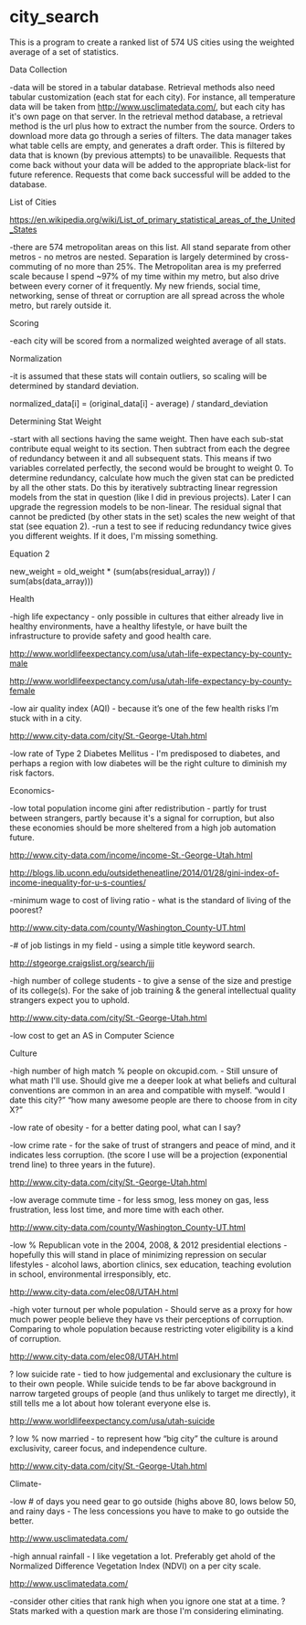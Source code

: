 # city_search

This is a program to create a ranked list of 574 US cities using the weighted average of a set of statistics.


Data Collection

-data will be stored in a tabular database. Retrieval methods also need tabular customization (each stat for each city). For instance, all temperature data will be taken from http://www.usclimatedata.com/, but each city has it's own page on that server. In the retrieval method database, a retrieval method is the url plus how to extract the number from the source. Orders to download more data go through a series of filters. The data manager takes what table cells are empty, and generates a draft order. This is filtered by data that is known (by previous attempts) to be unavailible. Requests that come back without your data will be added to the appropriate black-list for future reference. Requests that come back successful will be added to the database.


List of Cities

https://en.wikipedia.org/wiki/List_of_primary_statistical_areas_of_the_United_States

-there are 574 metropolitan areas on this list. All stand separate from other metros - no metros are nested. Separation is largely determined by cross-commuting of no more than 25%. The Metropolitan area is my preferred scale because I spend ~97% of my time within my metro, but also drive between every corner of it frequently. My new friends, social time, networking, sense of threat or corruption are all spread across the whole metro, but rarely outside it.


Scoring

-each city will be scored from a normalized weighted average of all stats. 


Normalization

-it is assumed that these stats will contain outliers, so scaling will be determined by standard deviation.

normalized_data[i] = (original_data[i] - average) / standard_deviation


Determining Stat Weight

-start with all sections having the same weight. Then have each sub-stat contribute equal weight to its section. Then subtract from each the degree of redundancy between it and all subsequent stats. This means if two variables correlated perfectly, the second would be brought to weight 0. To determine redundancy, calculate how much the given stat can be predicted by all the other stats. Do this by iteratively subtracting linear regression models from the stat in question (like I did in previous projects). Later I can upgrade the regression models to be non-linear. The residual signal that cannot be predicted (by other stats in the set) scales the new weight of that stat (see equation 2).
-run a test to see if reducing redundancy twice gives you different weights. If it does, I'm missing something.

Equation 2

new_weight = old_weight * (sum(abs(residual_array)) / sum(abs(data_array)))


Health

-high life expectancy - only possible in cultures that either already live in healthy environments, have a healthy lifestyle, or have built the infrastructure to provide safety and good health care.

http://www.worldlifeexpectancy.com/usa/utah-life-expectancy-by-county-male

http://www.worldlifeexpectancy.com/usa/utah-life-expectancy-by-county-female

-low air quality index (AQI) - because it’s one of the few health risks I’m stuck with in a city.

http://www.city-data.com/city/St.-George-Utah.html

-low rate of Type 2 Diabetes Mellitus - I'm predisposed to diabetes, and perhaps a region with low diabetes will be the right culture to diminish my risk factors.

Economics-

-low total population income gini after redistribution - partly for trust between strangers, partly because it's a signal for corruption, but also these economies should be more sheltered from a high job automation future. 

http://www.city-data.com/income/income-St.-George-Utah.html

http://blogs.lib.uconn.edu/outsidetheneatline/2014/01/28/gini-index-of-income-inequality-for-u-s-counties/

-minimum wage to cost of living ratio - what is the standard of living of the poorest?

http://www.city-data.com/county/Washington_County-UT.html

-# of job listings in my field - using a simple title keyword search.

http://stgeorge.craigslist.org/search/jjj

-high number of college students - to give a sense of the size and prestige of its college(s). For the sake of job training & the general intellectual quality strangers expect you to uphold.

http://www.city-data.com/city/St.-George-Utah.html

-low cost to get an AS in Computer Science 

Culture

-high number of high match % people on okcupid.com. - Still unsure of what math I'll use. Should give me a deeper look at what beliefs and cultural conventions are common in an area and compatible with myself. “would I date this city?” “how many awesome people are there to choose from in city X?”

-low rate of obesity - for a better dating pool, what can I say?

-low crime rate - for the sake of trust of strangers and peace of mind, and it indicates less corruption. (the score I use will be a projection (exponential trend line) to three years in the future).

http://www.city-data.com/city/St.-George-Utah.html

-low average commute time - for less smog, less money on gas, less frustration, less lost time, and more time with each other. 

http://www.city-data.com/county/Washington_County-UT.html

-low % Republican vote in the 2004, 2008, & 2012 presidential elections - hopefully this will stand in place of minimizing repression on secular lifestyles - alcohol laws, abortion clinics, sex education, teaching evolution in school, environmental irresponsibly, etc. 

http://www.city-data.com/elec08/UTAH.html

-high voter turnout per whole population - Should serve as a proxy for how much power people believe they have vs their perceptions of corruption. Comparing to whole population because restricting voter eligibility is a kind of corruption. 

http://www.city-data.com/elec08/UTAH.html

? low suicide rate - tied to how judgemental and exclusionary the culture is to their own people. While suicide tends to be far above background in narrow targeted groups of people (and thus unlikely to target me directly), it still tells me a lot about how tolerant everyone else is. 

http://www.worldlifeexpectancy.com/usa/utah-suicide

? low % now married - to represent how “big city” the culture is around exclusivity, career focus, and independence culture.

http://www.city-data.com/city/St.-George-Utah.html


Climate-

-low # of days you need gear to go outside (highs above 80, lows below 50, and rainy days - The less concessions you have to make to go outside the better.

http://www.usclimatedata.com/

-high annual rainfall - I like vegetation a lot. Preferably get ahold of the Normalized Difference Vegetation Index (NDVI) on a per city scale. 

http://www.usclimatedata.com/


-consider other cities that rank high when you ignore one stat at a time.
? Stats marked with a question mark are those I'm considering eliminating.


